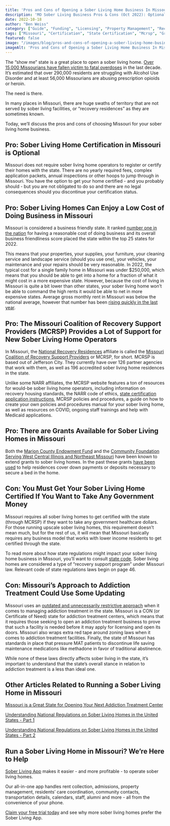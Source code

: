```yaml
---
title: 'Pros and Cons of Opening a Sober Living Home Business In Missouri<br/>'
description: 'MO Sober Living Business Pros & Cons (Oct 2022): Optional cert vs. funding rules & more. Analysis via the Sober Living App blog.'
date: 2022-10-18
author: "Ben Weiss"
category: ["Guide", "Funding", "Licensing", "Property Management", "Recovery Community", "Regulations", "Sober Living Management"]
tags: ["Missouri", "Certification", "State Certification", "Mcrsp", "Grants", "State Code", "State Fees", "State Funding", "Con States", "Certificate Of Need", "Regulations", "Addiction Treatment"]
featured: false
image: "/images/blog/pros-and-cons-of-opening-a-sober-living-home-business-in-missouri.png"
imageAlt: 'Pros and Cons of Opening a Sober Living Home Business In Missouri<br/>'
---
```


The “show me” state is a great place to open a sober living home. [Over 15,000 Missourians have fallen victim to fatal overdoses](<https://mocare.missouri.edu/>) in the last decade. It’s estimated that over 290,000 residents are struggling with Alcohol Use Disorder and at least 56,000 Missourians are abusing prescription opioids or heroin. 

The need is there. 

In many places in Missouri, there are huge swaths of territory that are not served by sober living facilities, or “recovery residences” as they are sometimes known. 

Today, we’ll discuss the pros and cons of choosing Missouri for your sober living home business. 

## Pro: Sober Living Home Certification in Missouri is Optional

Missouri does not require sober living home operators to register or certify their homes with the state. There are no yearly required fees, complex application packets, annual inspections or other hoops to jump through in Missouri. You have the option to get your home certified - and you probably should - but you are not obligated to do so and there are no legal consequences should you discontinue your certification status.

## Pro: Sober Living Homes Can Enjoy a Low Cost of Doing Business in Missouri

Missouri is considered a business friendly state. It ranked [number one in the nation](<https://www.ksdk.com/article/news/local/business-journal/missouri-illinois-rank-states-business/63-f7f52039-8373-4c29-82c0-3b661393e4aa#:~:text=Missouri%20topped%20the%202022%20rankings,or%20Bs%20in%20those%20categories.>) for having a reasonable cost of doing business and its overall business friendliness score placed the state within the top 25 states for 2022. 

This means that your properties, your supplies, your furniture, your cleaning service and landscape service (should you use one), your vehicles, your maintenance and your repairs should be very reasonable. In 2022, the typical cost for a single family home in Missouri was under $250,000, which means that you should be able to get into a home for a fraction of what it might cost in a more expensive state. However, because the cost of living in Missouri is quite a bit lower than other states, your sober living home won’t be able to command the high rents it would be able to net in more expensive states. Average gross monthly rent in Missouri was below the national average, however that number has been [rising quickly in the last year](<https://abc17news.com/news/economy/2022/05/16/study-shows-rising-rent-prices-in-missouri/>). 

## Pro: The Missouri Coalition of Recovery Support Providers (MCRSP) Provides a Lot of Support for New Sober Living Home Operators

In Missouri, the [National Recovery Residences](<https://narronline.org/>) affiliate is called the [Missouri Coalition of Recovery Support Providers](<https://mcrsp.org/>) or MCRSP, for short. MCRSP is based out of Jefferson City. They currently have over 126 partner agencies that work with them, as well as 196 accredited sober living home residences in the state. 

Unlike some NARR affiliates, the MCRSP website features a ton of resources for would-be sober living home operators, including information on recovery housing standards, the NARR code of ethics, [state certification application instructions](<https://mcrsp.org/recovery_housing_root/ready-to-apply/>), MCRSP policies and procedures, a guide on how to create your own policies and procedures manual for your sober living home, as well as resources on COVID, ongoing staff trainings and help with Medicaid applications. 

## Pro: There are Grants Available for Sober Living Homes in Missouri

Both the [Marion County Endowment Fund](<https://www.mycommunityfoundation.org/marion-county-endowment-fund>) and the [Community Foundation Serving West Central Illinois and Northeast Missouri](<https://www.mycommunityfoundation.org/>) have been known to extend grants to sober living homes. In the past these grants [have been used](<https://www.wgem.com/2022/08/26/hannibal-sober-living-facility-able-improve-services-after-getting-grants/>) to help residences cover down payments or deposits necessary to secure a bed in the home. 

## Con: You Must Get Your Sober Living Home Certified If You Want to Take Any Government Money

Missouri requires all sober living homes to get certified with the state (through MCRSP) if they want to take any government healthcare dollars. For those running upscale sober living homes, this requirement doesn’t mean much, but for the rest of us, it will mean that Missouri basically requires any business model that works with lower income residents to get certified through the state. 

To read more about how state regulations might impact your sober living home business in Missouri, you’ll want to consult [state code](<https://s1.sos.mo.gov/cmsimages/adrules/csr/current/9csr/9c30-3.pdf>). Sober living homes are considered a type of “recovery support program” under Missouri law. Relevant code of state regulations laws begin on page 46. 

## Con: Missouri’s Approach to Addiction Treatment Could Use Some Updating 

Missouri uses an [outdated and unnecessarily restrictive approach](<https://www.wfyi.org/news/articles/most-people-who-need-addiction-treatment-dont-get-it-yet-many-state-laws-limit-access>) when it comes to managing addiction treatment in the state. Missouri is a CON (or Certificate of Need) state for addiction treatment centers, which means that it requires those seeking to open an addiction treatment business to prove that such a facility is needed before it may apply for licensing and open its doors. Missouri also wraps extra red tape around zoning laws when it comes to addiction treatment facilities. Finally, the state of Missouri has standards in place that pressure MAT patients to discontinue life saving maintenance medications like methadone in favor of traditional abstinence. 

While none of these laws directly affects sober living in the state, it’s important to understand that the state’s overall stance in relation to addiction treatment is a less than ideal one. 

## Other Articles Related to Running a Sober Living Home in Missouri 

[Missouri is a Great State for Opening Your Next Addiction Treatment Center ](<https://behavehealth.com/blog/2022/1/6/missouri-is-a-great-state-for-opening-your-next-addiction-treatment-centernbsp>)

[Understanding National Regulations on Sober Living Homes in the United States - Part 1](<../../../2021/8/3/understanding-national-regulations-on-sober-living-homes-in-the-united-states-part-1.html>)

[Understanding National Regulations on Sober Living Homes in the United States - Part 2](<../../../2021/8/17/understanding-national-regulations-on-sober-living-homes-in-the-united-states-part-2.html>)

## Run a Sober Living Home in Missouri? We’re Here to Help 

[Sober Living App](<../../../../index.html>) makes it easier - and more profitable - to operate sober living homes. 

Our all-in-one app handles rent collection, admissions, property management, residents’ care coordination, community contacts, transportation details, calendars, staff, alumni and more - all from the convenience of your phone. 

[Claim your free trial today](<https://behavehealth.com/get-started>) and see why more sober living homes prefer the Sober Living App.